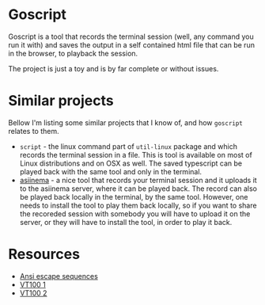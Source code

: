 Goscript
=======

Goscript is a tool that records the terminal session (well, any command you run it with) and saves
the output in a self contained html file that can be run in the browser, to playback the session.

The project is just a toy and is by far complete or without issues.

Similar projects
================

Bellow I'm listing some similar projects that I know of, and how `goscript` relates to them.

* `script` - the linux command part of `util-linux` package and which records the terminal session
  in a file. This is tool is available on most of Linux distributions and on OSX as well. The saved
  typescript can be played back with the same tool and only in the terminal.
* [asiinema](https://asciinema.org/) - a nice tool that records your terminal session and it uploads
  it to the asiinema server, where it can be played back. The record can also be played back locally
  in the terminal, by the same tool. However, one needs to install the tool to play them back
  locally, so if you want to share the recoreded session with somebody you will have to upload it
  on the server, or they will have to install the tool, in order to play it back.

Resources
=========
* [Ansi escape sequences](http://ascii-table.com/ansi-escape-sequences-vt-100.php)
* [VT100 1](https://vt100.net/docs/vt100-ug/chapter3.html)
* [VT100 2](http://www.termsys.demon.co.uk/vtansi.htm)
